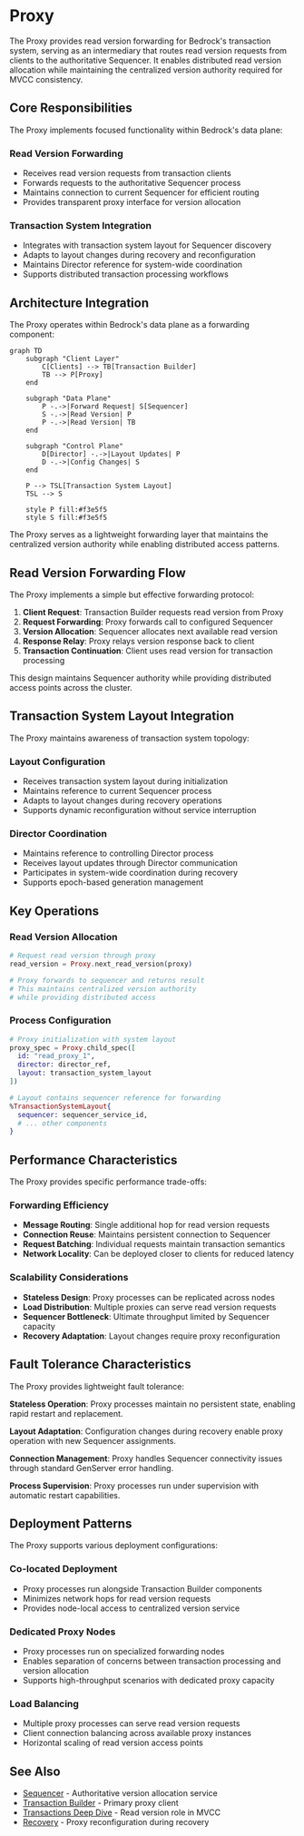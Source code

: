 # Proxy

The Proxy provides read version forwarding for Bedrock's transaction system, serving as an intermediary that routes read version requests from clients to the authoritative Sequencer. It enables distributed read version allocation while maintaining the centralized version authority required for MVCC consistency.

## Core Responsibilities

The Proxy implements focused functionality within Bedrock's data plane:

### Read Version Forwarding
- Receives read version requests from transaction clients
- Forwards requests to the authoritative Sequencer process
- Maintains connection to current Sequencer for efficient routing
- Provides transparent proxy interface for version allocation

### Transaction System Integration
- Integrates with transaction system layout for Sequencer discovery
- Adapts to layout changes during recovery and reconfiguration
- Maintains Director reference for system-wide coordination
- Supports distributed transaction processing workflows

## Architecture Integration

The Proxy operates within Bedrock's data plane as a forwarding component:

```mermaid
graph TD
    subgraph "Client Layer"
        C[Clients] --> TB[Transaction Builder]
        TB --> P[Proxy]
    end
    
    subgraph "Data Plane"
        P -.->|Forward Request| S[Sequencer]
        S -.->|Read Version| P
        P -.->|Read Version| TB
    end
    
    subgraph "Control Plane"
        D[Director] -.->|Layout Updates| P
        D -.->|Config Changes| S
    end
    
    P --> TSL[Transaction System Layout]
    TSL --> S
    
    style P fill:#f3e5f5
    style S fill:#f3e5f5
```

The Proxy serves as a lightweight forwarding layer that maintains the centralized version authority while enabling distributed access patterns.

## Read Version Forwarding Flow

The Proxy implements a simple but effective forwarding protocol:

1. **Client Request**: Transaction Builder requests read version from Proxy
2. **Request Forwarding**: Proxy forwards call to configured Sequencer
3. **Version Allocation**: Sequencer allocates next available read version
4. **Response Relay**: Proxy relays version response back to client
5. **Transaction Continuation**: Client uses read version for transaction processing

This design maintains Sequencer authority while providing distributed access points across the cluster.

## Transaction System Layout Integration

The Proxy maintains awareness of transaction system topology:

### Layout Configuration
- Receives transaction system layout during initialization
- Maintains reference to current Sequencer process
- Adapts to layout changes during recovery operations
- Supports dynamic reconfiguration without service interruption

### Director Coordination
- Maintains reference to controlling Director process
- Receives layout updates through Director communication
- Participates in system-wide coordination during recovery
- Supports epoch-based generation management

## Key Operations

### Read Version Allocation
```elixir
# Request read version through proxy
read_version = Proxy.next_read_version(proxy)

# Proxy forwards to sequencer and returns result
# This maintains centralized version authority
# while providing distributed access
```

### Process Configuration
```elixir
# Proxy initialization with system layout
proxy_spec = Proxy.child_spec([
  id: "read_proxy_1",
  director: director_ref,
  layout: transaction_system_layout
])

# Layout contains sequencer reference for forwarding
%TransactionSystemLayout{
  sequencer: sequencer_service_id,
  # ... other components
}
```

## Performance Characteristics

The Proxy provides specific performance trade-offs:

### Forwarding Efficiency
- **Message Routing**: Single additional hop for read version requests
- **Connection Reuse**: Maintains persistent connection to Sequencer
- **Request Batching**: Individual requests maintain transaction semantics
- **Network Locality**: Can be deployed closer to clients for reduced latency

### Scalability Considerations
- **Stateless Design**: Proxy processes can be replicated across nodes
- **Load Distribution**: Multiple proxies can serve read version requests
- **Sequencer Bottleneck**: Ultimate throughput limited by Sequencer capacity
- **Recovery Adaptation**: Layout changes require proxy reconfiguration

## Fault Tolerance Characteristics

The Proxy provides lightweight fault tolerance:

**Stateless Operation**: Proxy processes maintain no persistent state, enabling rapid restart and replacement.

**Layout Adaptation**: Configuration changes during recovery enable proxy operation with new Sequencer assignments.

**Connection Management**: Proxy handles Sequencer connectivity issues through standard GenServer error handling.

**Process Supervision**: Proxy processes run under supervision with automatic restart capabilities.

## Deployment Patterns

The Proxy supports various deployment configurations:

### Co-located Deployment  
- Proxy processes run alongside Transaction Builder components
- Minimizes network hops for read version requests
- Provides node-local access to centralized version service

### Dedicated Proxy Nodes
- Proxy processes run on specialized forwarding nodes
- Enables separation of concerns between transaction processing and version allocation
- Supports high-throughput scenarios with dedicated proxy capacity

### Load Balancing
- Multiple proxy processes can serve read version requests
- Client connection balancing across available proxy instances
- Horizontal scaling of read version access points

## See Also

- [Sequencer](../control-plane/sequencer.md) - Authoritative version allocation service
- [Transaction Builder](../control-plane/transaction-builder.md) - Primary proxy client
- [Transactions Deep Dive](../../deep-dives/transactions.md) - Read version role in MVCC
- [Recovery](../../deep-dives/recovery.md) - Proxy reconfiguration during recovery